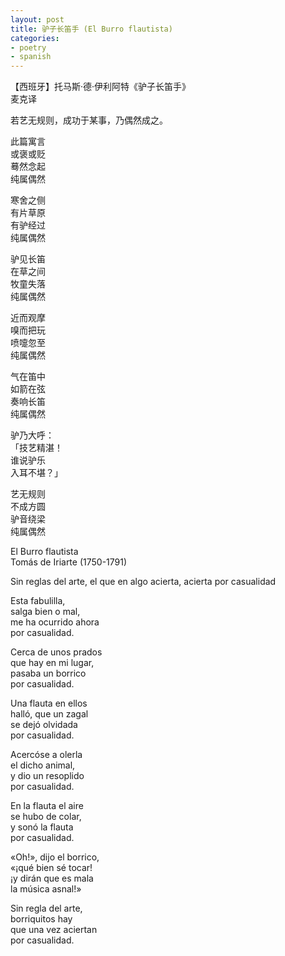 ```yaml
---
layout: post
title: 驴子长笛手 (El Burro flautista)
categories:
- poetry
- spanish
---
```


【西班牙】托马斯·德·伊利阿特《驴子长笛手》<br>
麦克译<br>

若艺无规则，成功于某事，乃偶然成之。<br>

此篇寓言<br>
或褒或贬<br>
蓦然念起<br>
纯属偶然<br>

寒舍之侧<br>
有片草原<br>
有驴经过<br>
纯属偶然<br>

驴见长笛<br>
在草之间<br>
牧童失落<br>
纯属偶然<br>

近而观摩<br>
嗅而把玩<br>
喷嚏忽至<br>
纯属偶然<br>

气在笛中<br>
如箭在弦<br>
奏响长笛<br>
纯属偶然<br>

驴乃大呼：<br>
「技艺精湛！<br>
谁说驴乐<br>
入耳不堪？」<br>

艺无规则<br>
不成方圆<br>
驴音绕梁<br>
纯属偶然<br>

El Burro flautista<br>
Tomás de Iriarte (1750-1791)<br>

Sin reglas del arte, el que en algo acierta, acierta por casualidad<br>

Esta fabulilla,<br>
salga bien o mal,<br>
me ha ocurrido ahora<br>
por casualidad.<br>

Cerca de unos prados<br>
que hay en mi lugar,<br>
pasaba un borrico<br>
por casualidad.<br>

Una flauta en ellos<br>
halló, que un zagal<br>
se dejó olvidada<br>
por casualidad.<br>

Acercóse a olerla<br>
el dicho animal,<br>
y dio un resoplido<br>
por casualidad.<br>

En la flauta el aire<br>
se hubo de colar,<br>
y sonó la flauta<br>
por casualidad.<br>

«Oh!», dijo el borrico,<br>
«¡qué bien sé tocar!<br>
¡y dirán que es mala<br>
la música asnal!»<br>

Sin regla del arte,<br>
borriquitos hay<br>
que una vez aciertan<br>
por casualidad.<br> 
